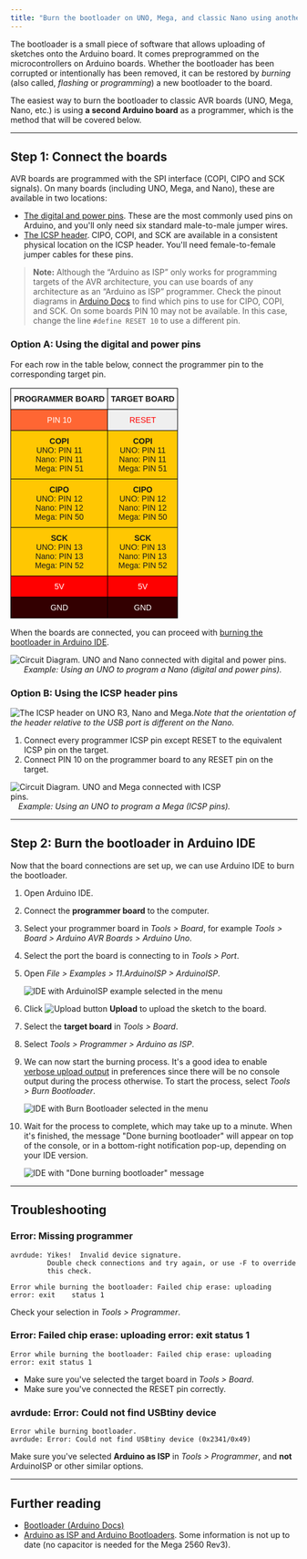 ```yaml
---
title: "Burn the bootloader on UNO, Mega, and classic Nano using another Arduino"
---
```


The bootloader is a small piece of software that allows uploading of sketches onto the Arduino board. It comes preprogrammed on the microcontrollers on Arduino boards. Whether the bootloader has been corrupted or intentionally has been removed, it can be restored by _burning_ (also called, _flashing_ or _programming_) a new bootloader to the board.

The easiest way to burn the bootloader to classic AVR boards (UNO, Mega, Nano, etc.) is using **a second Arduino board** as a programmer, which is the method that will be covered below.

---

## Step 1: Connect the boards

AVR boards are programmed with the SPI interface (COPI, CIPO and SCK signals). On many boards (including UNO, Mega, and Nano), these are available in two locations:

* [The digital and power pins](#common-pins). These are the most commonly used pins on Arduino, and you'll only need six standard male-to-male jumper wires.
* [The ICSP header](#icsp). CIPO, COPI, and SCK are available in a consistent physical location on the ICSP header. You'll need female-to-female jumper cables for these pins.

> **Note:** Although the “Arduino as ISP” only works for programming targets of the AVR architecture, you can use boards of any architecture as an “Arduino as ISP” programmer. Check the pinout diagrams in [Arduino Docs](https://docs.arduino.cc/) to find which pins to use for CIPO, COPI, and SCK. On some boards PIN 10 may not be available. In this case, change the line `#define RESET 10` to use a different pin.

<a id="common-pins"></a>

### Option A: Using the digital and power pins

For each row in the table below, connect the programmer pin to the corresponding target pin.

<table class="tg" style="border-collapse: collapse;border-spacing: 0;">
<thead>
  <tr>
    <th class="tg-mqa1" style="border-color: #000000;border-style: solid;border-width: 1px;font-family: Arial, sans-serif;font-size: 14px;font-weight: bold;overflow: hidden;padding: 10px 5px;word-break: normal;text-align: center;vertical-align: top;">PROGRAMMER BOARD</th>
    <th class="tg-mqa1" style="border-color: #000000;border-style: solid;border-width: 1px;font-family: Arial, sans-serif;font-size: 14px;font-weight: bold;overflow: hidden;padding: 10px 5px;word-break: normal;text-align: center;vertical-align: top;">TARGET BOARD</th>
  </tr>
</thead>
<tbody>
  <tr>
    <td class="tg-yrcx" style="border-color: #000000;border-style: solid;border-width: 1px;font-family: Arial, sans-serif;font-size: 14px;overflow: hidden;padding: 10px 5px;word-break: normal;background-color: #ff6633;color: #ffffff;text-align: center;vertical-align: top;">PIN 10</td>
    <td class="tg-rr0h" style="border-color: #000000;border-style: solid;border-width: 1px;font-family: Arial, sans-serif;font-size: 14px;overflow: hidden;padding: 10px 5px;word-break: normal;background-color: #efefef;color: #fe0000;text-align: center;vertical-align: top;">RESET</td>
  </tr>
  <tr>
    <td class="tg-ejxt" rowspan="3" style="border-color: #000000;border-style: solid;border-width: 1px;font-family: Arial, sans-serif;font-size: 14px;overflow: hidden;padding: 10px 5px;word-break: normal;background-color: #ffc702;text-align: center;vertical-align: top;"><span style="font-weight:bold">COPI</span><br>UNO: PIN 11<br>Nano: PIN 11<br>Mega: PIN 51</td>
    <td class="tg-ejxt" rowspan="3" style="border-color: #000000;border-style: solid;border-width: 1px;font-family: Arial, sans-serif;font-size: 14px;overflow: hidden;padding: 10px 5px;word-break: normal;background-color: #ffc702;text-align: center;vertical-align: top;"><span style="font-weight:bold">COPI</span><br>UNO: PIN 11<br>Nano: PIN 11<br>Mega: PIN 51</td>
  </tr>
  <tr>
  </tr>
  <tr>
  </tr>
  <tr>
    <td class="tg-xawf" rowspan="3" style="border-color: #000000;border-style: solid;border-width: 1px;font-family: Arial, sans-serif;font-size: 14px;overflow: hidden;padding: 10px 5px;word-break: normal;background-color: #FFC702;text-align: center;vertical-align: top;"><span style="font-weight:bold">CIPO</span><br>UNO: PIN 12<br>Nano: PIN 12<br>Mega: PIN 50</td>
    <td class="tg-ejxt" rowspan="3" style="border-color: #000000;border-style: solid;border-width: 1px;font-family: Arial, sans-serif;font-size: 14px;overflow: hidden;padding: 10px 5px;word-break: normal;background-color: #ffc702;text-align: center;vertical-align: top;"><span style="font-weight:bold">CIPO</span><br>UNO: PIN 12<br>Nano: PIN 12<br>Mega: PIN 50</td>
  </tr>
  <tr>
  </tr>
  <tr>
  </tr>
  <tr>
    <td class="tg-ejxt" rowspan="3" style="border-color: #000000;border-style: solid;border-width: 1px;font-family: Arial, sans-serif;font-size: 14px;overflow: hidden;padding: 10px 5px;word-break: normal;background-color: #ffc702;text-align: center;vertical-align: top;"><span style="font-weight:bold">SCK</span><br>UNO: PIN 13<br>Nano: PIN 13<br>Mega: PIN 52</td>
    <td class="tg-ejxt" rowspan="3" style="border-color: #000000;border-style: solid;border-width: 1px;font-family: Arial, sans-serif;font-size: 14px;overflow: hidden;padding: 10px 5px;word-break: normal;background-color: #ffc702;text-align: center;vertical-align: top;"><span style="font-weight:bold">SCK</span><br>UNO: PIN 13<br>Nano: PIN 13<br>Mega: PIN 52</td>
  </tr>
  <tr>
  </tr>
  <tr>
  </tr>
  <tr>
    <td class="tg-29y7" style="border-color: #000000;border-style: solid;border-width: 1px;font-family: Arial, sans-serif;font-size: 14px;overflow: hidden;padding: 10px 5px;word-break: normal;background-color: #ff0000;color: #ffffff;text-align: center;vertical-align: top;">5V</td>
    <td class="tg-ru72" style="border-color: #000000;border-style: solid;border-width: 1px;font-family: Arial, sans-serif;font-size: 14px;overflow: hidden;padding: 10px 5px;word-break: normal;background-color: #fe0000;color: #ffffff;text-align: center;vertical-align: top;"><span style="font-weight:400;font-style:normal">5V</span></td>
  </tr>
  <tr>
    <td class="tg-5hz4" style="border-color: #000000;border-style: solid;border-width: 1px;font-family: Arial, sans-serif;font-size: 14px;overflow: hidden;padding: 10px 5px;word-break: normal;background-color: #330001;color: #ffffff;text-align: center;vertical-align: top;">GND</td>
    <td class="tg-5hz4" style="border-color: #000000;border-style: solid;border-width: 1px;font-family: Arial, sans-serif;font-size: 14px;overflow: hidden;padding: 10px 5px;word-break: normal;background-color: #330001;color: #ffffff;text-align: center;vertical-align: top;"><span style="font-weight:400;font-style:normal">GND</span></td>
  </tr>
</tbody>
</table>

When the boards are connected, you can proceed with [burning the bootloader in Arduino IDE](#ide).

<figure style="width: 500px; margin: 0;">
    <img src="https://content.arduino.cc/assets/Nano_to_Uno_burn_bootloader.png" alt="Circuit Diagram. UNO and Nano connected with digital and power pins.">
    <figcaption style="text-align: center; font-style: italic;">Example: Using an UNO to program a Nano (digital and power pins).</figcaption>
</figure>

<a id="icsp"></a>

### Option B: Using the ICSP header pins

![The ICSP header on UNO R3, Nano and Mega.](img/icsp-headers.png)_Note that the orientation of the header relative to the USB port is different on the Nano._

1. Connect every programmer ICSP pin except RESET to the equivalent ICSP pin on the target.
2. Connect PIN 10 on the programmer board to any RESET pin on the target.

<figure style="width: 400px; margin: 0;">
    <img src="https://content.arduino.cc/assets/Connections-mega2Uno.png" alt="Circuit Diagram. UNO and Mega connected with ICSP pins.">
    <figcaption style="text-align: center; font-style: italic;">Example: Using an UNO to program a Mega (ICSP pins).</figcaption>
</figure>

---

<a id="ide"></a>

## Step 2: Burn the bootloader in Arduino IDE

Now that the board connections are set up, we can use Arduino IDE to burn the bootloader.

01. Open Arduino IDE.

02. Connect the **programmer board** to the computer.

03. Select your programmer board in _Tools > Board_, for example _Tools > Board > Arduino AVR Boards > Arduino Uno_.

04. Select the port the board is connecting to in _Tools > Port_.

05. Open _File > Examples > 11.ArduinoISP > ArduinoISP_.

    ![IDE with ArduinoISP example selected in the menu](img/ide1-windows-example-ArduinoISP.png)

06. Click ![Upload button](img/symbol_upload.png) **Upload** to upload the sketch to the board.

07. Select the **target board** in _Tools > Board_.

08. Select _Tools > Programmer > Arduino as ISP_.

09. We can now start the burning process. It's a good idea to enable [verbose upload output](https://support.arduino.cc/hc/en-us/articles/4407705216274) in preferences since there will be no console output during the process otherwise. To start the process, select _Tools > Burn Bootloader_.

    ![IDE with Burn Bootloader selected in the menu](img/ide1-windows-burn-bootloader.png)

10. Wait for the process to complete, which may take up to a minute. When it's finished, the message "Done burning bootloader" will appear on top of the console, or in a bottom-right notification pop-up, depending on your IDE version.

    ![IDE with "Done burning bootloader" message](img/ide1-windows-burn-bootloader-done.png)

---

## Troubleshooting

### Error: Missing programmer

```
avrdude: Yikes!  Invalid device signature.
         Double check connections and try again, or use -F to override
         this check.

Error while burning the bootloader: Failed chip erase: uploading error: exit    status 1
```

Check your selection in _Tools > Programmer_.

### Error: Failed chip erase: uploading error: exit status 1

```
Error while burning the bootloader: Failed chip erase: uploading error: exit status 1
```

* Make sure you've selected the target board in _Tools > Board_.
* Make sure you've connected the RESET pin correctly.

### avrdude: Error: Could not find USBtiny device

```
Error while burning bootloader.
avrdude: Error: Could not find USBtiny device (0x2341/0x49)

```

Make sure you've selected **Arduino as ISP** in _Tools > Programmer_, and **not** ArduinoISP or other similar options.

---

## Further reading

* [Bootloader (Arduino Docs)](https://docs.arduino.cc/hacking/software/Bootloader)
* [Arduino as ISP and Arduino Bootloaders](https://docs.arduino.cc/built-in-examples/arduino-isp/ArduinoISP). Some information is not up to date (no capacitor is needed for the Mega 2560 Rev3).
